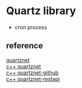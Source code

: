 # Quartz library

- cron process

## reference

[quartznet](https://github.com/quartznet/quartznet/blob/main/src/Quartz/CronExpression.cs)  
[c++ quartznet](https://cron-job.org/en/)  
[c++ quartznet-github](https://github.com/pschlan/cron-job.org/blob/master/api/resources/ApiKey.php)  
[c++ quartznet-restapi](https://docs.cron-job.org/rest-api.html)
